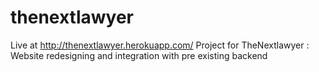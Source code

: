 # thenextlawyer
Live at http://thenextlawyer.herokuapp.com/
Project for TheNextlawyer : Website redesigning and integration with pre existing backend
